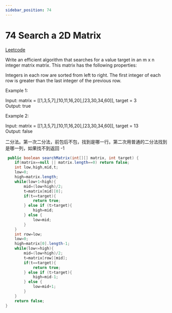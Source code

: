 ```yaml
---
sidebar_position: 74
---
```


# 74 Search a 2D Matrix

[Leetcode](https://leetcode.com/problems/search-a-2d-matrix/)

Write an efficient algorithm that searches for a value target in an m x n integer matrix matrix. This matrix has the following properties:

Integers in each row are sorted from left to right.
The first integer of each row is greater than the last integer of the previous row.
 

Example 1:


Input: matrix = [[1,3,5,7],[10,11,16,20],[23,30,34,60]], target = 3  
Output: true  

Example 2:

Input: matrix = [[1,3,5,7],[10,11,16,20],[23,30,34,60]], target = 13  
Output: false  

二分法。第一次二分法，前包后不包，找到是哪一行。第二次用普通的二分法找到是哪一列，如果找不到返回 -1

```java
 public boolean searchMatrix(int[][] matrix, int target) {
    if(matrix==null || matrix.length==0) return false;
    int low,high,mid,t;
    low=0;
    high=matrix.length;
    while(low+1<high){
        mid=(low+high)/2;
        t=matrix[mid][0];
        if(t==target){
            return true;
        } else if (t>target){
            high=mid;
        } else {
            low=mid;
        }
    }
    int row=low;
    low=0;
    high=matrix[0].length-1;
    while(low<=high){
        mid=(low+high)/2;
        t=matrix[row][mid];
        if(t==target){
            return true;
        } else if (t>target){
            high=mid-1;
        } else {
            low=mid+1;
        }
    }
    return false;
}
```